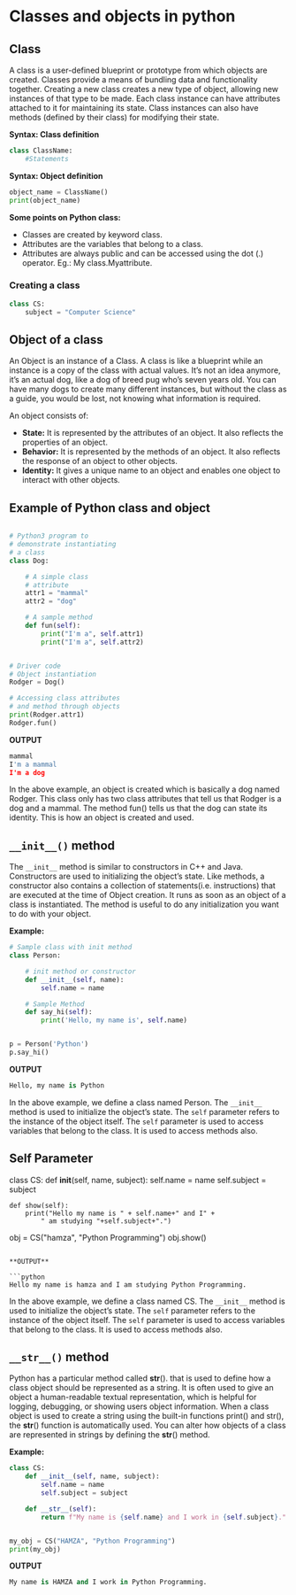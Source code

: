 # Classes and objects in python

## Class

A class is a user-defined blueprint or prototype from which objects are created. Classes provide a means of bundling data and functionality together. Creating a new class creates a new type of object, allowing new instances of that type to be made. Each class instance can have attributes attached to it for maintaining its state. Class instances can also have methods (defined by their class) for modifying their state.

**Syntax: Class definition**

```python
class ClassName:
    #Statements
```

**Syntax: Object definition**

```python
object_name = ClassName()
print(object_name)
```

**Some points on Python class:**

- Classes are created by keyword class.
- Attributes are the variables that belong to a class.
- Attributes are always public and can be accessed using the dot (.) operator. Eg.: My class.Myattribute.

### Creating a class

```python
class CS:
    subject = "Computer Science"
```

## Object of a class

An Object is an instance of a Class. A class is like a blueprint while an instance is a copy of the class with actual values. It’s not an idea anymore, it’s an actual dog, like a dog of breed pug who’s seven years old. You can have many dogs to create many different instances, but without the class as a guide, you would be lost, not knowing what information is required.

An object consists of:

- **State:** It is represented by the attributes of an object. It also reflects the properties of an object.
- **Behavior:** It is represented by the methods of an object. It also reflects the response of an object to other objects.
- **Identity:** It gives a unique name to an object and enables one object to interact with other objects.

## Example of Python class and object

```python

# Python3 program to
# demonstrate instantiating
# a class
class Dog:

    # A simple class
    # attribute
    attr1 = "mammal"
    attr2 = "dog"

    # A sample method
    def fun(self):
        print("I'm a", self.attr1)
        print("I'm a", self.attr2)


# Driver code
# Object instantiation
Rodger = Dog()

# Accessing class attributes
# and method through objects
print(Rodger.attr1)
Rodger.fun()
```

**OUTPUT**

```python
mammal
I'm a mammal
I'm a dog
```

In the above example, an object is created which is basically a dog named Rodger. This class only has two class attributes that tell us that Rodger is a dog and a mammal. The method fun() tells us that the dog can state its identity. This is how an object is created and used.

## ```__init__()``` method

The ```__init__``` method is similar to constructors in C++ and Java. Constructors are used to initializing the object’s state. Like methods, a constructor also contains a collection of statements(i.e. instructions) that are executed at the time of Object creation. It runs as soon as an object of a class is instantiated. The method is useful to do any initialization you want to do with your object.

**Example:**

```python
# Sample class with init method
class Person:

    # init method or constructor
    def __init__(self, name):
        self.name = name

    # Sample Method
    def say_hi(self):
        print('Hello, my name is', self.name)


p = Person('Python')
p.say_hi()
```

**OUTPUT**

```python
Hello, my name is Python
```

In the above example, we define a class named Person. The ```__init__``` method is used to initialize the object’s state. The ```self``` parameter refers to the instance of the object itself. The ```self``` parameter is used to access variables that belong to the class. It is used to access methods also.

## Self Parameter

class CS:
    def __init__(self, name, subject):
        self.name = name
        self.subject = subject

    def show(self):
        print("Hello my name is " + self.name+" and I" +
            " am studying "+self.subject+".")


obj = CS("hamza", "Python Programming")
obj.show()
```

**OUTPUT**

```python
Hello my name is hamza and I am studying Python Programming.
```

In the above example, we define a class named CS. The ```__init__``` method is used to initialize the object’s state. The ```self``` parameter refers to the instance of the object itself. The ```self``` parameter is used to access variables that belong to the class. It is used to access methods also.

## ```__str__()``` method

Python has a particular method called __str__(). that is used to define how a class object should be represented as a string. It is often used to give an object a human-readable textual representation, which is helpful for logging, debugging, or showing users object information. When a class object is used to create a string using the built-in functions print() and str(), the __str__() function is automatically used. You can alter how objects of a class are represented in strings by defining the __str__() method.

**Example:**

```python
class CS:
    def __init__(self, name, subject):
        self.name = name
        self.subject = subject

    def __str__(self):
        return f"My name is {self.name} and I work in {self.subject}."


my_obj = CS("HAMZA", "Python Programming")
print(my_obj)
```

**OUTPUT**

```python
My name is HAMZA and I work in Python Programming.
```
